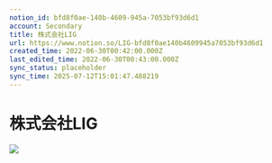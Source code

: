 ```yaml
---
notion_id: bfd8f0ae-140b-4609-945a-7053bf93d6d1
account: Secondary
title: 株式会社LIG
url: https://www.notion.so/LIG-bfd8f0ae140b4609945a7053bf93d6d1
created_time: 2022-06-30T00:42:00.000Z
last_edited_time: 2022-06-30T00:43:00.000Z
sync_status: placeholder
sync_time: 2025-07-12T15:01:47.488219
---
```

# 株式会社LIG

![](https://prod-files-secure.s3.us-west-2.amazonaws.com/d58fe38c-a9d4-4466-aed9-85604b7b2c6d/975a5d43-60bf-4234-91ce-b29ca156ace1/Untitled.png?X-Amz-Algorithm=AWS4-HMAC-SHA256&X-Amz-Content-Sha256=UNSIGNED-PAYLOAD&X-Amz-Credential=ASIAZI2LB46666D4RN3H%2F20250719%2Fus-west-2%2Fs3%2Faws4_request&X-Amz-Date=20250719T065342Z&X-Amz-Expires=3600&X-Amz-Security-Token=IQoJb3JpZ2luX2VjEIX%2F%2F%2F%2F%2F%2F%2F%2F%2F%2FwEaCXVzLXdlc3QtMiJHMEUCICpOLUxAaCG2N%2BjzWhm2agDvP6q%2BL6kgwwMZ2ng3c703AiEAqcQG4h3fCo80ats%2F1Q%2FVnXFJDha0ibwF1LaHDOP5nfgqiAQInv%2F%2F%2F%2F%2F%2F%2F%2F%2F%2FARAAGgw2Mzc0MjMxODM4MDUiDBZE9gchMYHLswvj%2FircA0RBctXcZoVGku7DFJ1smQIaOrF9btb%2B2SXedNqqI2XzbDkydMOPAvgdEu35U1PcGV3xtLHPUbG4s9%2BiU0X7fN1f0wQCNrUVc%2FUkWSerCQ0mcIZr6jSjqYbOusnd4oDKrCIqMttSiaKbqAsbGRt5TC9SLwRqXMFZKF%2BArnbRLsbvtZ%2FvmUYEOpN0gnR6DOWFBFVBZKxviHjgoa%2Fg9U6T4PjY9l0Z2IC0x7eDPtZxCwm72MCBX9sWICd8m%2FhlYuAOtcaHa%2B%2FPfBDzW4XZPLGjMMivjMjOXhzuZIUBI8yQMUdD5zH1aimUXOb0nR1GvUmitQbySxgXLaoYBFonumK85quHBCIuXnZk4gaSqZVVuMyRxbwIECk85wWxix3s96fu3oY6rsTe%2BSn4RcwIiEMhgEjFoH2uBuZ4gVKATnI9KIMLYZQugqp46ZP0c2NuL8ZzmgizQ57FPZBvDEwJNH0%2Fp5m%2BnSRyq3zGS1I%2FyjoCR96hwu03S9yxUeZHXmmotEXDMUKruYs8ncNGU%2BEuR6ByRjkEXzftUWNOJp8I3ZBjvvd9sryt%2BlMqf%2FBkh8TzYPhJvS34HR4%2BatfqQWqKDRFtH%2BldheGL4%2Bgyh1jsnQ%2BnQvXaonQYZAnQprYiZmi5MLfF7MMGOqUBv7ROd57%2BOd9nvHx0dKrlyx3CJUHwlprCbv6%2B%2BkkaIHm8JrODBj2yURMmYGSkz0jSVS4WgLQ1O7j0lwM2A4RD63HVLgDkDbFRRzf%2FM8WjAwMxkWgq8ERe8XXaY7TU6m5tHpdUlmKz72lFUWr9aGfVlJCnIYeghGQy%2FabLgw%2FQ6tcyy64TDxCggwS83fjKZ3dIyvCuvKF6TiWadvg70Gu0NNWWO4hD&X-Amz-Signature=e592df827cbc6010ca0f75b68f709d88398fa3468ff11586cf02804d81c70a63&X-Amz-SignedHeaders=host&x-amz-checksum-mode=ENABLED&x-id=GetObject)